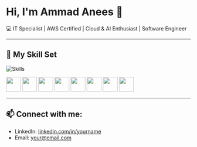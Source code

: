 # Hi, I'm Ammad Anees 👋

💻 IT Specialist | AWS Certified | Cloud & AI Enthusiast | Software Engineer

---

## 🚀 My Skill Set
![Skills](https://your-image-url.com/skills.png)

<!-- Or use icons like this -->
<p align="left">
  <img src="https://cdn.jsdelivr.net/gh/devicons/devicon@latest/icons/html5/html5-plain-wordmark.svg" width="40"/>
  <img src="https://cdn.jsdelivr.net/gh/devicons/devicon@latest/icons/php/php-original.svg" width="40"/>
  <img src="https://cdn.jsdelivr.net/gh/devicons/devicon@latest/icons/mysql/mysql-original-wordmark.svg" width="40"/>
  <img src="https://cdn.jsdelivr.net/gh/devicons/devicon@latest/icons/javascript/javascript-original.svg" width="40"/>
  <img src="https://cdn.jsdelivr.net/gh/devicons/devicon@latest/icons/dotnetcore/dotnetcore-plain.svg" width="40"/>
  <img src="https://cdn.jsdelivr.net/gh/devicons/devicon@latest/icons/bootstrap/bootstrap-original-wordmark.svg" width="40"/>
  <img src="https://cdn.jsdelivr.net/gh/devicons/devicon@latest/icons/laravel/laravel-original-wordmark.svg" width="40"/>
  <img src="https://cdn.jsdelivr.net/gh/devicons/devicon@latest/icons/amazonwebservices/amazonwebservices-original-wordmark.svg" width="40"/>
          
                  
            
</p>

---

## 📫 Connect with me:
- LinkedIn: [linkedin.com/in/yourname](https://linkedin.com/in/yourname)
- Email: your@email.com
